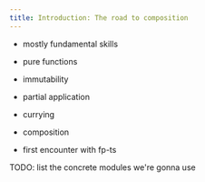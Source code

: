 ```yaml
---
title: Introduction: The road to composition
---
```


- mostly fundamental skills
- pure functions
- immutability
- partial application
- currying
- composition

- first encounter with fp-ts

TODO: list the concrete modules we're gonna use
